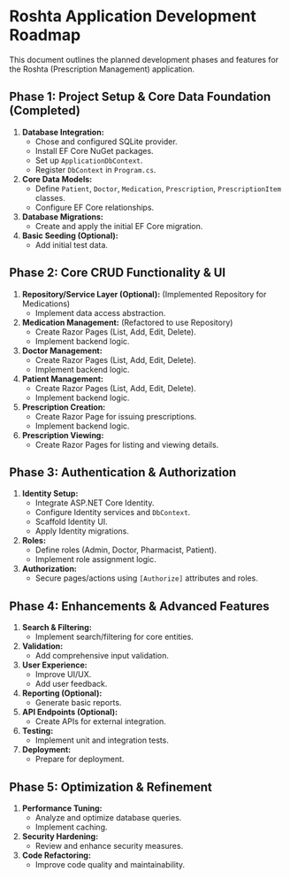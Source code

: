 # Roshta Application Development Roadmap

This document outlines the planned development phases and features for the Roshta (Prescription Management) application.

## Phase 1: Project Setup & Core Data Foundation (Completed)

1.  **Database Integration:**
    *   Chose and configured SQLite provider.
    *   Install EF Core NuGet packages.
    *   Set up `ApplicationDbContext`.
    *   Register `DbContext` in `Program.cs`.
2.  **Core Data Models:**
    *   Define `Patient`, `Doctor`, `Medication`, `Prescription`, `PrescriptionItem` classes.
    *   Configure EF Core relationships.
3.  **Database Migrations:**
    *   Create and apply the initial EF Core migration.
4.  **Basic Seeding (Optional):**
    *   Add initial test data.

## Phase 2: Core CRUD Functionality & UI

1.  **Repository/Service Layer (Optional):** (Implemented Repository for Medications)
    *   Implement data access abstraction.
2.  **Medication Management:** (Refactored to use Repository)
    *   Create Razor Pages (List, Add, Edit, Delete).
    *   Implement backend logic.
3.  **Doctor Management:**
    *   Create Razor Pages (List, Add, Edit, Delete).
    *   Implement backend logic.
4.  **Patient Management:**
    *   Create Razor Pages (List, Add, Edit, Delete).
    *   Implement backend logic.
5.  **Prescription Creation:**
    *   Create Razor Page for issuing prescriptions.
    *   Implement backend logic.
6.  **Prescription Viewing:**
    *   Create Razor Pages for listing and viewing details.

## Phase 3: Authentication & Authorization

1.  **Identity Setup:**
    *   Integrate ASP.NET Core Identity.
    *   Configure Identity services and `DbContext`.
    *   Scaffold Identity UI.
    *   Apply Identity migrations.
2.  **Roles:**
    *   Define roles (Admin, Doctor, Pharmacist, Patient).
    *   Implement role assignment logic.
3.  **Authorization:**
    *   Secure pages/actions using `[Authorize]` attributes and roles.

## Phase 4: Enhancements & Advanced Features

1.  **Search & Filtering:**
    *   Implement search/filtering for core entities.
2.  **Validation:**
    *   Add comprehensive input validation.
3.  **User Experience:**
    *   Improve UI/UX.
    *   Add user feedback.
4.  **Reporting (Optional):**
    *   Generate basic reports.
5.  **API Endpoints (Optional):**
    *   Create APIs for external integration.
6.  **Testing:**
    *   Implement unit and integration tests.
7.  **Deployment:**
    *   Prepare for deployment.

## Phase 5: Optimization & Refinement

1.  **Performance Tuning:**
    *   Analyze and optimize database queries.
    *   Implement caching.
2.  **Security Hardening:**
    *   Review and enhance security measures.
3.  **Code Refactoring:**
    *   Improve code quality and maintainability. 
